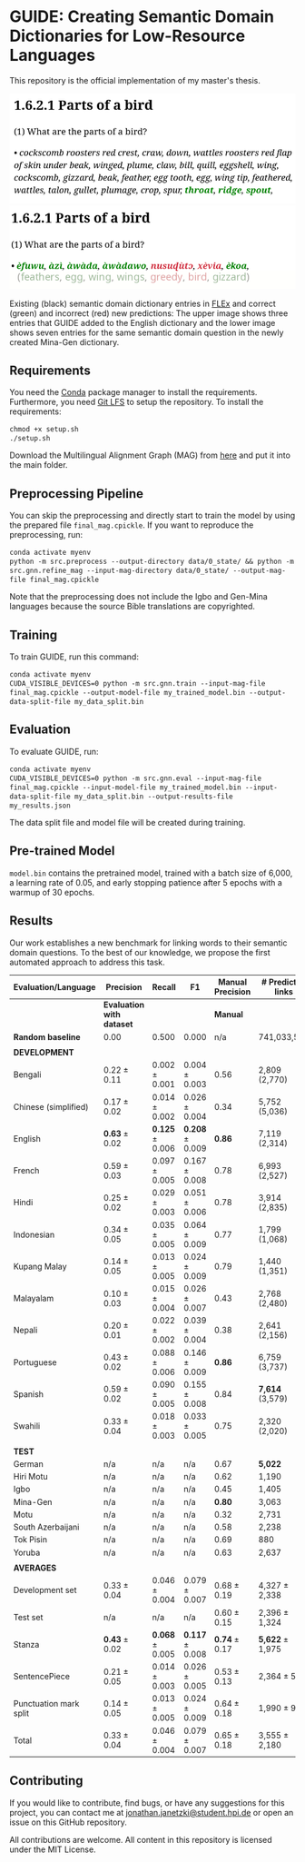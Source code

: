 # GUIDE: Creating Semantic Domain Dictionaries for Low-Resource Languages

This repository is the official implementation of my master's thesis.

![image](results/new_dictionary_entries_eng.png)
![image](results/new_dictionary_entries_gej.png)

Existing (black) semantic domain dictionary entries in [FLEx](https://software.sil.org/fieldworks/flex) and correct
(green) and incorrect (red) new predictions: The upper image shows three entries that GUIDE added to the English
dictionary and the lower
image shows seven entries for the same semantic domain question in the newly created Mina-Gen dictionary.


## Requirements

You need the [Conda](https://docs.conda.io/en/latest/) package manager to install the requirements.
Furthermore, you
need [Git LFS](https://docs.github.com/en/repositories/working-with-files/managing-large-files/installing-git-large-file-storage)
to setup the repository.
To install the requirements:

```setup
chmod +x setup.sh
./setup.sh
```

Download the Multilingual Alignment Graph (MAG)
from [here](https://drive.google.com/file/d/1XITKTJ2YIII89kNQPtxFr9TwvIX9IyPW/view?usp=sharing) and put it into the main
folder.

## Preprocessing Pipeline

You can skip the preprocessing and directly start to train the model by using the prepared file `final_mag.cpickle`.
If you want to reproduce the preprocessing, run:

```preprocess
conda activate myenv
python -m src.preprocess --output-directory data/0_state/ && python -m src.gnn.refine_mag --input-mag-directory data/0_state/ --output-mag-file final_mag.cpickle
```

Note that the preprocessing does not include the Igbo and Gen-Mina languages because the source Bible translations are
copyrighted.

## Training

To train GUIDE, run this command:

```train
conda activate myenv
CUDA_VISIBLE_DEVICES=0 python -m src.gnn.train --input-mag-file final_mag.cpickle --output-model-file my_trained_model.bin --output-data-split-file my_data_split.bin
```

## Evaluation

To evaluate GUIDE, run:

```eval
conda activate myenv
CUDA_VISIBLE_DEVICES=0 python -m src.gnn.eval --input-mag-file final_mag.cpickle --input-model-file my_trained_model.bin --input-data-split-file my_data_split.bin --output-results-file my_results.json
```

The data split file and model file will be created during training.

## Pre-trained Model

`model.bin` contains the pretrained model, trained with a batch size of 6,000, a learning rate of 0.05, and early
stopping patience after 5 epochs with a warmup of 30 epochs.

## Results

Our work establishes a new benchmark for linking words to their semantic domain questions. To the best of our knowledge,
we propose the first automated approach to address this task.

| **Evaluation/Language** | **Precision**               | **Recall**        | **F1**            | **Manual Precision** | **# Predicted links** |
|-------------------------|-----------------------------|-------------------|-------------------|----------------------|-----------------------|
|                         | **Evaluation with dataset** |                   |                   | **Manual**           |                       |
| **Random baseline**     | 0.00                        | 0.500             | 0.000             | n/a                  | 741,033,563           |
|                         |                             |                   |                   |                      |                       |
| **DEVELOPMENT**         |                             |                   |                   |                      |                       |
| Bengali                 | 0.22 ± 0.11                 | 0.002 ± 0.001     | 0.004 ± 0.003     | 0.56                 | 2,809 (2,770)         |
| Chinese (simplified)    | 0.17 ± 0.02                 | 0.014 ± 0.002     | 0.026 ± 0.004     | 0.34                 | 5,752 (5,036)         |
| English                 | **0.63** ± 0.02             | **0.125** ± 0.006 | **0.208** ± 0.009 | **0.86**             | 7,119 (2,314)         |
| French                  | 0.59 ± 0.03                 | 0.097 ± 0.005     | 0.167 ± 0.008     | 0.78                 | 6,993 (2,527)         |
| Hindi                   | 0.25 ± 0.02                 | 0.029 ± 0.003     | 0.051 ± 0.006     | 0.78                 | 3,914 (2,835)         |
| Indonesian              | 0.34 ± 0.05                 | 0.035 ± 0.005     | 0.064 ± 0.009     | 0.77                 | 1,799 (1,068)         |
| Kupang Malay            | 0.14 ± 0.05                 | 0.013 ± 0.005     | 0.024 ± 0.009     | 0.79                 | 1,440 (1,351)         |
| Malayalam               | 0.10 ± 0.03                 | 0.015 ± 0.004     | 0.026 ± 0.007     | 0.43                 | 2,768 (2,480)         |
| Nepali                  | 0.20 ± 0.01                 | 0.022 ± 0.002     | 0.039 ± 0.004     | 0.38                 | 2,641 (2,156)         |
| Portuguese              | 0.43 ± 0.02                 | 0.088 ± 0.006     | 0.146 ± 0.009     | **0.86**             | 6,759 (3,737)         |
| Spanish                 | 0.59 ± 0.02                 | 0.090 ± 0.005     | 0.155 ± 0.008     | 0.84                 | **7,614** (3,579)     |
| Swahili                 | 0.33 ± 0.04                 | 0.018 ± 0.003     | 0.033 ± 0.005     | 0.75                 | 2,320 (2,020)         |
|                         |                             |                   |                   |                      |                       |
| **TEST**                |                             |                   |                   |                      |                       |
| German                  | n/a                         | n/a               | n/a               | 0.67                 | **5,022**             |
| Hiri Motu               | n/a                         | n/a               | n/a               | 0.62                 | 1,190                 |
| Igbo                    | n/a                         | n/a               | n/a               | 0.45                 | 1,405                 |
| Mina-Gen                | n/a                         | n/a               | n/a               | **0.80**             | 3,063                 |
| Motu                    | n/a                         | n/a               | n/a               | 0.32                 | 2,731                 |
| South Azerbaijani       | n/a                         | n/a               | n/a               | 0.58                 | 2,238                 |
| Tok Pisin               | n/a                         | n/a               | n/a               | 0.69                 | 880                   |
| Yoruba                  | n/a                         | n/a               | n/a               | 0.63                 | 2,637                 |
|                         |                             |                   |                   |                      |                       |
| **AVERAGES**            |                             |                   |                   |                      |                       |
| Development set         | 0.33 ± 0.04                 | 0.046 ± 0.004     | 0.079 ± 0.007     | 0.68 ± 0.19          | 4,327 ± 2,338         |
| Test set                | n/a                         | n/a               | n/a               | 0.60 ± 0.15          | 2,396 ± 1,324         |
| Stanza                  | **0.43** ± 0.02             | **0.068** ± 0.005 | **0.117** ± 0.008 | **0.74** ± 0.17      | **5,622** ± 1,975     |
| SentencePiece           | 0.21 ± 0.05                 | 0.014 ± 0.003     | 0.026 ± 0.005     | 0.53 ± 0.13          | 2,364 ± 524           |
| Punctuation mark split  | 0.14 ± 0.05                 | 0.013 ± 0.005     | 0.024 ± 0.009     | 0.64 ± 0.18          | 1,990 ± 927           |
| Total                   | 0.33 ± 0.04                 | 0.046 ± 0.004     | 0.079 ± 0.007     | 0.65 ± 0.18          | 3,555 ± 2,180         |

## Contributing

If you would like to contribute, find bugs, or have any suggestions for this project, you can contact me
at [jonathan.janetzki@student.hpi.de](mailto:jonathan.janetzki@student.hpi.de) or open an issue on this GitHub
repository.

All contributions are welcome. All content in this repository is licensed under the MIT License.